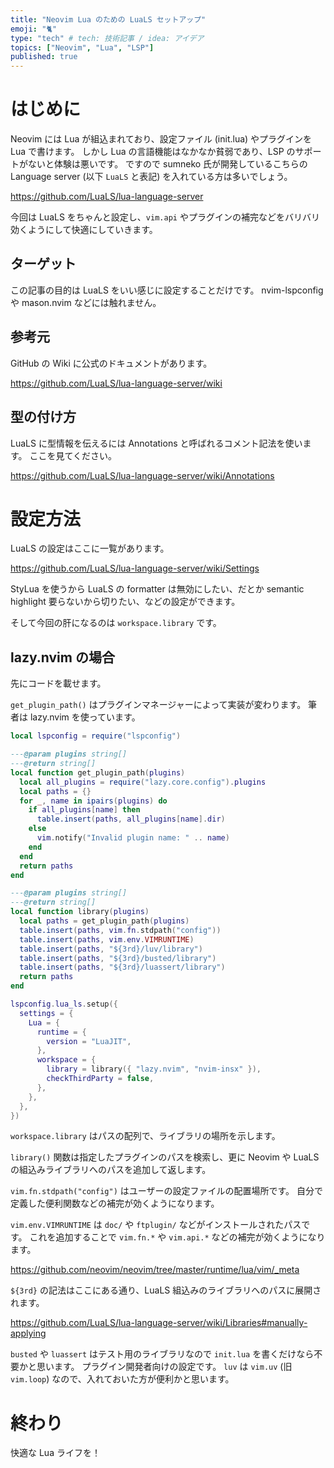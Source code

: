 ```yaml
---
title: "Neovim Lua のための LuaLS セットアップ"
emoji: "🐈"
type: "tech" # tech: 技術記事 / idea: アイデア
topics: ["Neovim", "Lua", "LSP"]
published: true
---
```


# はじめに

Neovim には Lua が組込まれており、設定ファイル (init.lua) やプラグインを Lua で書けます。
しかし Lua の言語機能はなかなか貧弱であり、LSP のサポートがないと体験は悪いです。
ですので sumneko 氏が開発しているこちらの Language server (以下 `LuaLS` と表記) を入れている方は多いでしょう。

https://github.com/LuaLS/lua-language-server

今回は LuaLS をちゃんと設定し、`vim.api` やプラグインの補完などをバリバリ効くようにして快適にしていきます。

## ターゲット

この記事の目的は LuaLS をいい感じに設定することだけです。
nvim-lspconfig や mason.nvim などには触れません。

## 参考元

GitHub の Wiki に公式のドキュメントがあります。

https://github.com/LuaLS/lua-language-server/wiki

## 型の付け方

LuaLS に型情報を伝えるには Annotations と呼ばれるコメント記法を使います。
ここを見てください。

https://github.com/LuaLS/lua-language-server/wiki/Annotations

# 設定方法

LuaLS の設定はここに一覧があります。

https://github.com/LuaLS/lua-language-server/wiki/Settings

StyLua を使うから LuaLS の formatter は無効にしたい、だとか semantic highlight 要らないから切りたい、などの設定ができます。

そして今回の肝になるのは `workspace.library` です。

## lazy.nvim の場合

先にコードを載せます。

`get_plugin_path()` はプラグインマネージャーによって実装が変わります。
筆者は lazy.nvim を使っています。

```lua
local lspconfig = require("lspconfig")

---@param plugins string[]
---@return string[]
local function get_plugin_path(plugins)
  local all_plugins = require("lazy.core.config").plugins
  local paths = {}
  for _, name in ipairs(plugins) do
    if all_plugins[name] then
      table.insert(paths, all_plugins[name].dir)
    else
      vim.notify("Invalid plugin name: " .. name)
    end
  end
  return paths
end

---@param plugins string[]
---@return string[]
local function library(plugins)
  local paths = get_plugin_path(plugins)
  table.insert(paths, vim.fn.stdpath("config"))
  table.insert(paths, vim.env.VIMRUNTIME)
  table.insert(paths, "${3rd}/luv/library")
  table.insert(paths, "${3rd}/busted/library")
  table.insert(paths, "${3rd}/luassert/library")
  return paths
end

lspconfig.lua_ls.setup({
  settings = {
    Lua = {
      runtime = {
        version = "LuaJIT",
      },
      workspace = {
        library = library({ "lazy.nvim", "nvim-insx" }),
        checkThirdParty = false,
      },
    },
  },
})
```

`workspace.library` はパスの配列で、ライブラリの場所を示します。

`library()` 関数は指定したプラグインのパスを検索し、更に Neovim や LuaLS の組込みライブラリへのパスを追加して返します。

`vim.fn.stdpath("config")` はユーザーの設定ファイルの配置場所です。
自分で定義した便利関数などの補完が効くようになります。

`vim.env.VIMRUNTIME` は `doc/` や `ftplugin/` などがインストールされたパスです。
これを追加することで `vim.fn.*` や `vim.api.*` などの補完が効くようになります。

https://github.com/neovim/neovim/tree/master/runtime/lua/vim/_meta

`${3rd}` の記法はここにある通り、LuaLS 組込みのライブラリへのパスに展開されます。

https://github.com/LuaLS/lua-language-server/wiki/Libraries#manually-applying

`busted` や `luassert` はテスト用のライブラリなので `init.lua` を書くだけなら不要かと思います。
プラグイン開発者向けの設定です。
`luv` は `vim.uv` (旧 `vim.loop`) なので、入れておいた方が便利かと思います。

# 終わり

快適な Lua ライフを！

